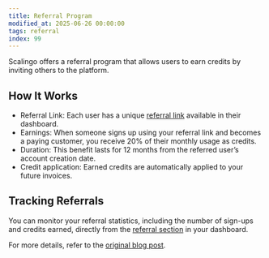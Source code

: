 ```yaml
---
title: Referral Program
modified_at: 2025-06-26 00:00:00
tags: referral
index: 99
---
```


Scalingo offers a referral program that allows users to earn credits by inviting others to the platform.

## How It Works

* Referral Link: Each user has a unique [referral link](https://dashboard.scalingo.com/account/referrals) available in their dashboard.  
* Earnings: When someone signs up using your referral link and becomes a paying customer, you receive 20% of their monthly usage as credits.  
* Duration: This benefit lasts for 12 months from the referred user’s account creation date.  
* Credit application: Earned credits are automatically applied to your future invoices.

## Tracking Referrals

You can monitor your referral statistics, including the number of sign-ups and credits earned, directly from the [referral section](https://dashboard.scalingo.com/account/referrals) in your dashboard.

For more details, refer to the [original blog post](https://scalingo.com/blog/recommend-scalingo-to-your-friends-and-save-money).
